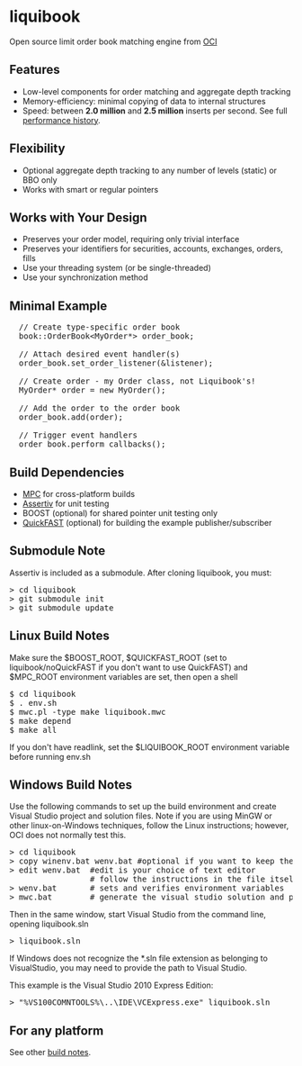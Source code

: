 liquibook
=========

Open source limit order book matching engine from [OCI](http://ociweb.com)

## Features
* Low-level components for order matching and aggregate depth tracking
* Memory-efficiency: minimal copying of data to internal structures
* Speed: between __2.0 million__ and __2.5 million__ inserts per second.  See full [performance history](PERFORMANCE.md).

## Flexibility
* Optional aggregate depth tracking to any number of levels (static) or BBO only
* Works with smart or regular pointers

## Works with Your Design
* Preserves your order model, requiring only trivial interface
* Preserves your identifiers for securities, accounts, exchanges, orders, fills
* Use your threading system (or be single-threaded)
* Use your synchronization method

Minimal Example
---------------
<pre>
  // Create type-specific order book
  book::OrderBook&lt;MyOrder*&gt; order_book;

  // Attach desired event handler(s)
  order_book.set_order_listener(&amp;listener);

  // Create order - my Order class, not Liquibook's!
  MyOrder* order = new MyOrder();

  // Add the order to the order book
  order_book.add(order);

  // Trigger event handlers
  order_book.perform_callbacks();
</pre>

Build Dependencies
------------------

* [MPC](http://www.ociweb.com/products/mpc) for cross-platform builds
* [Assertiv](https://github.com/iamtheschmitzer/assertiv) for unit testing
* BOOST (optional) for shared pointer unit testing only
* [QuickFAST](https://www.ociweb.com/products/quickfast/) (optional) for building the example publisher/subscriber

## Submodule Note

Assertiv is included as a submodule.  After cloning liquibook, you must:

<pre>
> cd liquibook
> git submodule init
> git submodule update
</pre>

## Linux Build Notes

Make sure the $BOOST_ROOT, $QUICKFAST_ROOT (set to liquibook/noQuickFAST if you don't want to use QuickFAST) and $MPC_ROOT environment variables are set, then open a shell

<pre>
$ cd liquibook
$ . env.sh
$ mwc.pl -type make liquibook.mwc
$ make depend
$ make all
</pre>

If you don't have readlink, set the $LIQUIBOOK_ROOT environment variable before running env.sh

## Windows Build Notes
Use the following commands to set up the build environment and create Visual Studio project and solution files.
Note if you are using MinGW or other linux-on-Windows techniques, follow the Linux instructions; however, OCI does not normally test this.

<pre>
> cd liquibook
> copy winenv.bat wenv.bat #optional if you want to keep the original
> edit wenv.bat  #edit is your choice of text editor
                 # follow the instructions in the file itself.
> wenv.bat       # sets and verifies environment variables
> mwc.bat        # generate the visual studio solution and project files.
</pre>

Then in the same window, start Visual Studio from the command line, opening liquibook.sln
<pre>
> liquibook.sln
</pre>
If Windows does not recognize the *.sln file extension as belonging to VisualStudio,
you may need to provide the path to Visual Studio.

This example is the Visual Studio 2010 Express Edition:
<pre>
> "%VS100COMNTOOLS%\..\IDE\VCExpress.exe" liquibook.sln
</pre>

## For any platform

See other [build notes](BUILD_NOTES.md).
